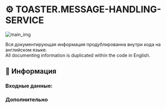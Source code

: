 # ⚙️ TOASTER.MESSAGE-HANDLING-SERVICE

![main_img](https://github.com/STALCRAFT-FUNCKA/toaster.message-handling-service/assets/76991612/8bb6b3bf-8385-4d4b-80cc-e104d5283a9c)

Вся документирующая информация продублированна внутри кода на английском языке.<br>
All documenting information is duplicated within the code in English.<br>

## 📄 Информация



### Входные данные:



### Дополнительно
